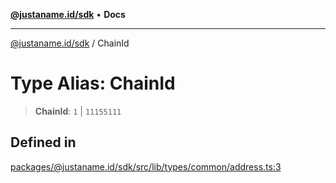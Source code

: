 [**@justaname.id/sdk**](../README.md) • **Docs**

***

[@justaname.id/sdk](../globals.md) / ChainId

# Type Alias: ChainId

> **ChainId**: `1` \| `11155111`

## Defined in

[packages/@justaname.id/sdk/src/lib/types/common/address.ts:3](https://github.com/JustaName-id/JustaName-sdk/blob/dc845c10af242e3ca87d95ef392516ac0bfa8b95/packages/@justaname.id/sdk/src/lib/types/common/address.ts#L3)
